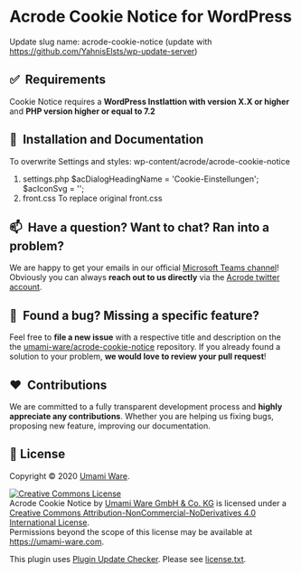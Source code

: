 # Acrode Cookie Notice for WordPress

Update slug name: acrode-cookie-notice (update with https://github.com/YahnisElsts/wp-update-server)

## ✅&nbsp; Requirements
Cookie Notice requires a **WordPress Instlattion with version X.X or higher** and **PHP version higher or equal to 7.2**

## 🚀&nbsp; Installation and Documentation

To overwrite Settings and styles:
wp-content/acrode/acrode-cookie-notice
1. settings.php
  $acDialogHeadingName = 'Cookie-Einstellungen';
  $acIconSvg = '';
2. front.css
  To replace original front.css
  
## 📫&nbsp; Have a question? Want to chat? Ran into a problem?

We are happy to get your emails in our official [Microsoft Teams channel](fc8035ad.acrode.com@de.teams.ms)! Obviously you can always **reach out to us directly** via the [Acrode twitter account](https://twitter.com/Acrode_UW).

## 🤝&nbsp; Found a bug? Missing a specific feature?

Feel free to **file a new issue** with a respective title and description on the the [umami-ware/acrode-cookie-notice](https://github.com/umami-ware/cookie-notice/issues) repository. If you already found a solution to your problem, **we would love to review your pull request**!

## ❤️&nbsp; Contributions

We are committed to a fully transparent development process and **highly appreciate any contributions**. Whether you are helping us fixing bugs, proposing new feature, improving our documentation.

## 📝 License

Copyright © 2020 [Umami Ware](https://github.com/umami-ware).<br />

<a rel="license" href="http://creativecommons.org/licenses/by-nc-nd/4.0/"><img alt="Creative Commons License" style="border-width:0" src="https://i.creativecommons.org/l/by-nc-nd/4.0/88x31.png" /></a><br /><span xmlns:dct="http://purl.org/dc/terms/" property="dct:title">Acrode Cookie Notice</span> by <a xmlns:cc="http://creativecommons.org/ns#" href="https://github.com/umami-ware/acrode-cookie-notice" property="cc:attributionName" rel="cc:attributionURL">Umami Ware GmbH & Co. KG</a> is licensed under a <a rel="license" href="http://creativecommons.org/licenses/by-nc-nd/4.0/">Creative Commons Attribution-NonCommercial-NoDerivatives 4.0 International License</a>.<br />Permissions beyond the scope of this license may be available at <a xmlns:cc="http://creativecommons.org/ns#" href="https://umami-ware.com" rel="cc:morePermissions">https://umami-ware.com</a>.

This plugin uses [Plugin Update Checker](https://github.com/YahnisElsts/plugin-update-checker/). Please see [license.txt](https://github.com/YahnisElsts/plugin-update-checker/blob/master/license.txt).
